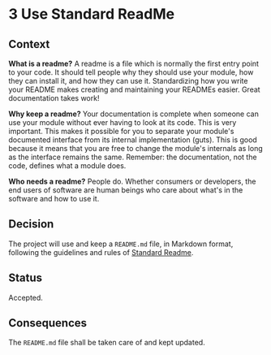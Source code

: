 <!--
© 2019-2022 Marco Bresciani

Copying and distribution of this file, with or without modification, are
permitted in any medium without royalty provided the copyright notice
and this notice are preserved.
This file is offered as-is, without any warranty.

SPDX-FileCopyrightText: 2019-2022 Marco Bresciani

SPDX-License-Identifier: FSFAP
-->
# 3 Use Standard ReadMe

## Context
**What is a readme?** A readme is a file which is normally the first
entry point to your code.
It should tell people why they should use your module, how they can
install it, and how they can use it.
Standardizing how you write your README makes creating and maintaining
your READMEs easier.
Great documentation takes work!

**Why keep a readme?** Your documentation is complete when someone can
use your module without ever having to look at its code.
This is very important.
This makes it possible for you to separate your module's documented
interface from its internal implementation (guts).
This is good because it means that you are free to change the module's
internals as long as the interface remains the same.
Remember: the documentation, not the code, defines what a module does.

**Who needs a readme?** People do.
Whether consumers or developers, the end users of software are human
beings who care about what's in the software and how to use it.

## Decision
The project will use and keep a `README.md` file, in Markdown format,
following the guidelines and rules of
[Standard Readme](https://github.com/RichardLitt/standard-readme).

## Status
Accepted.

## Consequences
The `README.md` file shall be taken care of and kept updated.
